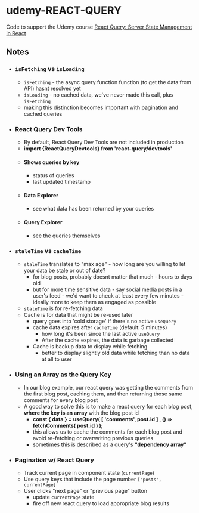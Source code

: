 # udemy-REACT-QUERY

Code to support the Udemy course [React Query: Server State Management in React](https://www.udemy.com/course/learn-react-query/?referralCode=1479BB9FA7CA6F31671E)

## Notes

-   ### `isFetching` vs `isLoading`

    -   `isFetching` - the async query function function (to get the data from API) hasnt resolved yet
    -   `isLoading` - no cached data, we've never made this call, plus `isFetching`
    -   making this distinction becomes important with pagination and cached queries

-   ### React Query Dev Tools

    -   By default, React Query Dev Tools are not included in production
    -   **import {ReactQueryDevtools} from 'react-query/devtools'**
    -   #### Shows queries by key
        -   status of queries
        -   last updated timestamp
    -   #### Data Explorer
        -   see what data has been returned by your queries
    -   #### Query Explorer
        -   see the queries themselves

-   ### `staleTime` vs `cacheTime`

    -   `staleTime` translates to "max age" - how long are you willing to let your data be stale or out of date?
        -   for blog posts, probably doesnt matter that much - hours to days old
        -   but for more time sensitive data - say social media posts in a user's feed - we'd want to check at least every few minutes - ideally more to keep them as engaged as possible
    -   `staleTime` is for re-fetching data
    -   Cache is for data that might be re-used later
        -   query goes into 'cold storage' if there's no active `useQuery`
        -   cache data expires after `cacheTime` (default: 5 minutes)
            -   how long it's been since the last active `useQuery`
            -   After the cache expires, the data is garbage collected
        -   Cache is backup data to display while fetching
            -   better to display slightly old data while fetching than no data at all to user

-   ### Using an Array as the Query Key

    -   In our blog example, our react query was getting the comments from the first blog post, caching them, and then returning those same comments for every blog post
    -   A good way to solve this is to make a react query for each blog post, **where the key is an array** with the blog post id
        -   **const { data } = useQuery( [ 'comments', post.id ] , () => fetchComments( post.id ) );**
        -   this allows us to cache the comments for each blog post and avoid re-fetching or overwriting previous queries
        -   sometimes this is described as a query's **"dependency array"**

-   ### Pagination w/ React Query
    -   Track current page in component state (`currentPage`)
    -   Use query keys that include the page number `["posts", currentPage]`
    -   User clicks "next page" or "previous page" button
        -   update `currentPage` state
        -   fire off new react query to load appropriate blog results
